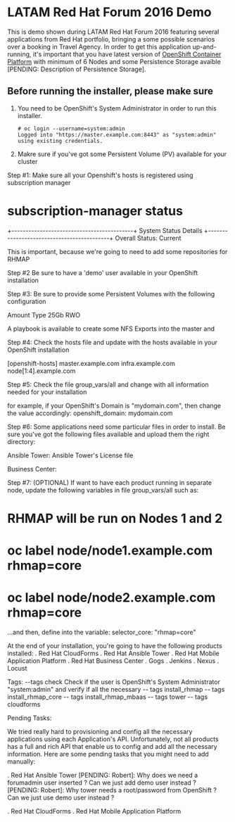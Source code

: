 <h1>LATAM Red Hat Forum 2016 Demo</h1>
This is demo shown during LATAM Red Hat Forum 2016 featuring several applications from Red Hat portfolio, bringing a some possible scenarios over a booking in Travel Agency. In order to get this application up-and-running, it's important that you have latest version of <a href="https://docs.openshift.com/container-platform/3.4/welcome/index.html">OpenShift Container Platform</a> with minimum of 6 Nodes and some Persistence Storage avaible [PENDING: Description of Persistence Storage].

## Before running the installer, please make sure

1. You need to be OpenShift's System Administrator in order to run this installer.
    ```
    # oc login --username=system:admin
    Logged into "https://master.example.com:8443" as "system:admin" using existing credentials.
    ```

2. Makre sure if you've got some Persistent Volume (PV) available for your cluster





Step #1: Make sure all your Openshift's hosts is registered using subscription manager
# subscription-manager status
+-------------------------------------------+
   System Status Details
+-------------------------------------------+
Overall Status: Current

This is important, because we're going to need to add some repositories for RHMAP



Step #2 Be sure to have a 'demo' user available in your OpenShift installation


Step #3: Be sure to provide some Persistent Volumes with the following configuration

Amount    Type
25Gb      RWO


A playbook is available to create some NFS Exports into the master and 


Step #4: Check the hosts file and update with the hosts available in your OpenShift installation

[openshift-hosts]
master.example.com
infra.example.com
node[1:4].example.com


Step #5: Check the file group_vars/all and change with all information needed for your installation

for example, if your OpenShift's Domain is "mydomain.com", then change the value accordingly:
openshift_domain: mydomain.com

Step #6: Some applications need some particular files in order to install. Be sure you've got the following files available and upload them the right directory:

Ansible Tower:
Ansible Tower's License file 

Business Center:


Step #7: (OPTIONAL) If want to have each product running in separate node, update the following variables in file group_vars/all such as:

# RHMAP will be run on Nodes 1 and 2
# oc label node/node1.example.com rhmap=core
# oc label node/node2.example.com rhmap=core

...and then, define into the variable:
selector_core: "rhmap=core"



At the end of your installation, you're going to have the following products installed:
. Red Hat CloudForms
. Red Hat Ansible Tower
. Red Hat Mobile Application Platform
. Red Hat Business Center
. Gogs
. Jenkins
. Nexus
. Locust 

Tags:
--tags check
Check if the user is OpenShift's System Administrator "system:admin" and verify if all the necessary 
-- tags install_rhmap
-- tags install_rhmap_core
-- tags install_rhmap_mbaas
-- tags tower
-- tags cloudforms


Pending Tasks:

We tried really hard to provisioning and config all the necessary applications using each Application's API. Unfortunately, not all products has a full and rich API that enable us to config and add all the necessary information. Here are some pending tasks that you might need to add manually:

. Red Hat Ansible Tower
[PENDING: Robert]: Why does we need a forumadmin user inserted ? Can we just add demo user instead ?
[PENDING: Robert]: Why tower needs a root/password from OpenShift ? Can we just use demo user instead ?

. Red Hat CloudForms
. Red Hat Mobile Application Platform






